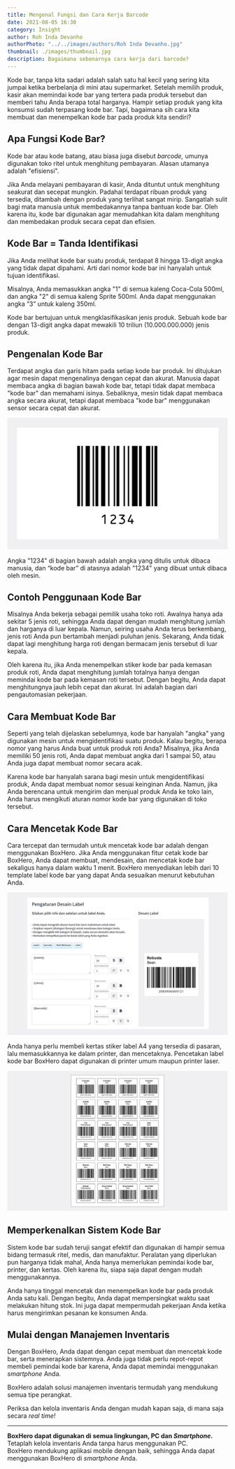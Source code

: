 ```yaml
---
title: Mengenal Fungsi dan Cara Kerja Barcode
date: 2021-08-05 16:30
category: Insight
author: Roh Inda Devanho
authorPhoto: "../../images/authors/Roh Inda Devanho.jpg"
thumbnail: ./images/thumbnail.jpg
description: Bagaimana sebenarnya cara kerja dari barcode?
---
```


Kode bar, tanpa kita sadari adalah salah satu hal kecil yang sering kita jumpai ketika berbelanja di mini atau supermarket. Setelah memilih produk, kasir akan memindai kode bar yang tertera pada produk tersebut dan memberi tahu Anda berapa total harganya. Hampir setiap produk yang kita konsumsi sudah terpasang kode bar. Tapi, bagaimana sih cara kita membuat dan menempelkan kode bar pada produk kita sendiri?

## Apa Fungsi Kode Bar?

Kode bar atau kode batang, atau biasa juga disebut *barcode,* umunya digunakan toko ritel untuk menghitung pembayaran. Alasan utamanya adalah "efisiensi".

Jika Anda melayani pembayaran di kasir, Anda dituntut untuk menghitung seakurat dan secepat mungkin. Padahal terdapat ribuan produk yang tersedia, ditambah dengan produk yang terlihat sangat mirip. Sangatlah sulit bagi mata manusia untuk membedakannya tanpa bantuan kode bar. Oleh karena itu, kode bar digunakan agar memudahkan kita dalam menghitung dan membedakan produk secara cepat dan efisien.

## Kode Bar = Tanda Identifikasi

Jika Anda melihat kode bar suatu produk, terdapat 8 hingga 13-digit angka yang tidak dapat dipahami. Arti dari nomor kode bar ini hanyalah untuk tujuan identifikasi.

Misalnya, Anda memasukkan angka "1" di semua kaleng Coca-Cola 500ml, dan angka "2" di semua kaleng Sprite 500ml. Anda dapat menggunakan angka “3” untuk kaleng 350ml.

Kode bar bertujuan untuk mengklasifikasikan jenis produk. Sebuah kode bar dengan 13-digit angka dapat mewakili 10 triliun (10.000.000.000) jenis produk.

## Pengenalan Kode Bar

Terdapat angka dan garis hitam pada setiap kode bar produk. Ini ditujukan agar mesin dapat mengenalinya dengan cepat dan akurat. Manusia dapat membaca angka di bagian bawah kode bar, tetapi tidak dapat membaca "kode bar" dan memahami isinya. Sebaliknya, mesin tidak dapat membaca angka secara akurat, tetapi dapat membaca "kode bar" menggunakan sensor secara cepat dan akurat.

![Kode bar](./images/1.jpg)

Angka "1234" di bagian bawah adalah angka yang ditulis untuk dibaca manusia, dan “kode bar” di atasnya adalah "1234" yang dibuat untuk dibaca oleh mesin.

## Contoh Penggunaan Kode Bar

Misalnya Anda bekerja sebagai pemilik usaha toko roti. Awalnya hanya ada sekitar 5 jenis roti, sehingga Anda dapat dengan mudah menghitung jumlah dan harganya di luar kepala. Namun, seiring usaha Anda terus berkembang, jenis roti Anda pun bertambah menjadi puluhan jenis. Sekarang, Anda tidak dapat lagi menghitung harga roti dengan bermacam jenis tersebut di luar kepala.

Oleh karena itu, jika Anda menempelkan stiker kode bar pada kemasan produk roti, Anda dapat menghitung jumlah totalnya hanya dengan memindai kode bar pada kemasan roti tersebut. Dengan begitu, Anda dapat menghitungnya jauh lebih cepat dan akurat. Ini adalah bagian dari pengautomasian pekerjaan.

## Cara Membuat Kode Bar

Seperti yang telah dijelaskan sebelumnya, kode bar hanyalah "angka" yang digunakan mesin untuk mengidentifikasi suatu produk. Kalau begitu, berapa nomor yang harus Anda buat untuk produk roti Anda? Misalnya, jika Anda memiliki 50 jenis roti, Anda dapat membuat angka dari 1 sampai 50, atau Anda juga dapat membuat nomor secara acak.

Karena kode bar hanyalah sarana bagi mesin untuk mengidentifikasi produk, Anda dapat membuat nomor sesuai keinginan Anda. Namun, jika Anda berencana untuk mengirim dan menjual produk Anda ke toko lain, Anda harus mengikuti aturan nomor kode bar yang digunakan di toko tersebut.

## Cara Mencetak Kode Bar

Cara tercepat dan termudah untuk mencetak kode bar adalah dengan menggunakan <internal-link to="/">BoxHero</internal-link>. Jika Anda menggunakan fitur cetak kode bar BoxHero, Anda dapat membuat, mendesain, dan mencetak kode bar sekaligus hanya dalam waktu 1 menit. BoxHero menyediakan lebih dari 10 template label kode bar yang dapat Anda sesuaikan menurut kebutuhan Anda.

![Fitur desain label BoxHero](./images/2.gif)

Anda hanya perlu membeli kertas stiker label A4 yang tersedia di pasaran, lalu memasukkannya ke dalam printer, dan mencetaknya. Pencetakan label kode bar BoxHero dapat digunakan di printer umum maupun printer laser.

![Fitur cetak label BoxHero](./images/3.jpg)

## Memperkenalkan Sistem Kode Bar

Sistem kode bar sudah teruji sangat efektif dan digunakan di hampir semua bidang termasuk ritel, medis, dan manufaktur. Peralatan yang diperlukan pun harganya tidak mahal, Anda hanya memerlukan pemindai kode bar, printer, dan kertas. Oleh karena itu, siapa saja dapat dengan mudah menggunakannya.

Anda hanya tinggal mencetak dan menempelkan kode bar pada produk Anda satu kali. Dengan begitu, Anda dapat mempersingkat waktu saat melakukan hitung stok. Ini juga dapat mempermudah pekerjaan Anda ketika harus mengirimkan pesanan ke konsumen Anda.

## Mulai dengan Manajemen Inventaris

Dengan <internal-link to="/">BoxHero</internal-link>, Anda dapat dengan cepat membuat dan mencetak kode bar, serta menerapkan sistemnya. Anda juga tidak perlu repot-repot membeli pemindai kode bar karena, Anda dapat memindai menggunakan *smartphone* Anda.

<internal-link to="/">BoxHero</internal-link> adalah solusi manajemen inventaris termudah yang mendukung semua tipe perangkat.

Periksa dan kelola inventaris Anda dengan mudah kapan saja, di mana saja secara *real time!*

---

<tip-box>

**BoxHero dapat digunakan di semua lingkungan, PC dan *Smartphone*.**<br/>
Tetaplah kelola inventaris Anda tanpa harus menggunakan PC.<br/>
BoxHero mendukung aplikasi mobile dengan baik, sehingga Anda dapat menggunakan BoxHero di *smartphone* Anda.

</tip-box>
